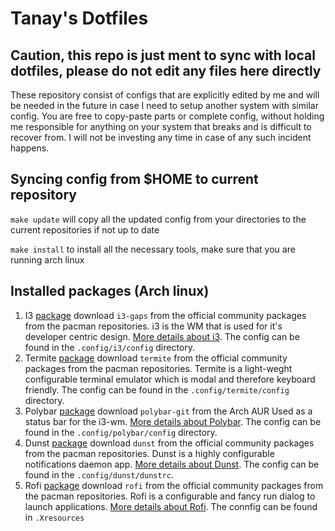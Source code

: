 Tanay's Dotfiles
================

Caution, this repo is just ment to sync with local dotfiles, please do not edit any files here directly
-------------------------------------------------------------------------------------------------------

These repository consist of configs that are explicitly edited by me and will be needed in the future in case I need to setup another system with similar config.
You are free to copy-paste parts or complete config, without holding me responsible for anything on your system that breaks and is difficult to recover from. I will not be investing any time in case of any such incident happens.

Syncing config from $HOME to current repository
-----------------------------------------------

`make update` will copy all the updated config from your directories to the current repositories if not up to date

`make install` to install all the necessary tools, make sure that you are running arch linux

Installed packages (Arch linux)
-------------------------------

1. I3
   [package](https://www.archlinux.org/packages/community/x86_64/i3-gaps/) download `i3-gaps` from the official community packages from the pacman repositories.
   i3 is the WM that is used for it's developer centric design. [More details about i3](https://wiki.archlinux.org/index.php/I3).
   The config can be found in the `.config/i3/config` directory.
2. Termite
   [package](https://www.archlinux.org/packages/community/x86_64/termite/) download `termite` from the official community packages from the pacman repositories. 
   Termite is a light-weght configurable terminal emulator which is modal and therefore keyboard friendly.
   The config can be found in the `.config/termite/config` directory.
3. Polybar
   [package](https://aur.archlinux.org/packages/polybar-git/) download `polybar-git` from the Arch AUR
   Used as a status bar for the i3-wm. [More details about Polybar](https://wiki.archlinux.org/index.php/Polybar).
   The config can be found in the `.config/polybar/config` directory.
4. Dunst
   [package](https://www.archlinux.org/packages/community/x86_64/dunst/) download `dunst` from the official community packages from the pacman repositories.
   Dunst is a highly configurable notifications daemon app. [More details about Dunst](https://wiki.archlinux.org/index.php/Dunst).
   The config can be found in the `.config/dunst/dunstrc`.
5. Rofi
   [package](https://www.archlinux.org/packages/community/x86_64/rofi/) download `rofi` from the official community packages from the pacman repositories.
   Rofi is a configurable and fancy run dialog to launch applications. [More details about Rofi](https://wiki.archlinux.org/index.php/Rofi).
   The connfig can be found in `.Xresources`


